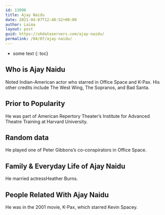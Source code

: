 ```yaml
---
id: 13096
title: Ajay Naidu
date: 2021-04-07T12:48:52+00:00
author: Laima
layout: post
guid: https://ukdataservers.com/ajay-naidu/
permalink: /04/07/ajay-naidu/
---
```


* some text
{: toc}


## Who is Ajay Naidu
                  
                  
                  
Noted Indian-American actor who starred in Office Space and K-Pax. His other credits include The West Wing, The Sopranos, and Bad Santa.
                  
              
            
              
            
                
                
                
## Prior to Popularity
                  
                  
                  
He was part of American Repertory Theater&#8217;s Institute for Advanced Theatre Training at Harvard University.
                  
              
            
              
            
                
                
                
## Random data
                  
                  
                  
He played one of Peter Gibbons&#8217;s co-conspirators in Office Space.
                  
              
            
              
            
                
                
                
## Family & Everyday Life of Ajay Naidu
                  
                  
                  
He married actressHeather Burns.
                  
              
            
              
            
                
                
                
## People Related With Ajay Naidu
                  
                  
                  
He was in the 2001 movie, K-Pax, which starred Kevin Spacey.
                  
              
            
              
            
                
              
            
              
              
            
            
              
            
          
          
          